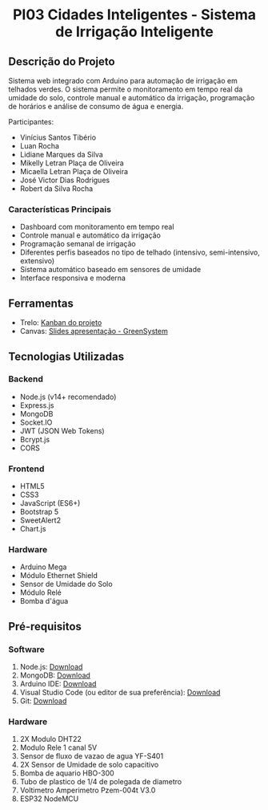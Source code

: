 <h1 align="center">PI03 Cidades Inteligentes - Sistema de Irrigação Inteligente</h1>

## Descrição do Projeto
Sistema web integrado com Arduino para automação de irrigação em telhados verdes. O sistema permite o monitoramento em tempo real da umidade do solo, controle manual e automático da irrigação, programação de horários e análise de consumo de água e energia.

<p>Participantes:</p>
<ul>
  <li>Vinícius Santos Tibério</li>
  <li>Luan Rocha</li>
  <li>Lidiane Marques da Silva</li>
  <li>Mikelly Letran Plaça de Oliveira</li>
  <li>Micaella Letran Plaça de Oliveira</li>
  <li>José Victor Dias Rodrigues</li>
  <li>Robert da Silva Rocha</li>
</ul>

### Características Principais
- Dashboard com monitoramento em tempo real
- Controle manual e automático da irrigação
- Programação semanal de irrigação
- Diferentes perfis baseados no tipo de telhado (intensivo, semi-intensivo, extensivo)
- Sistema automático baseado em sensores de umidade
- Interface responsiva e moderna

## Ferramentas
- Trelo: [Kanban do projeto](https://trello.com/b/Iawcvsdz/sistema-de-irriga%C3%A7%C3%A3o)
- Canvas: [Slides apresentação - GreenSystem](https://www.canva.com/design/DAGWfwGYtGU/E_X0rWK87MzV-wM1KVsrJQ/edit?utm_content=DAGWfwGYtGU&utm_campaign=designshare&utm_medium=link2&utm_source=sharebutton)
## Tecnologias Utilizadas

### Backend
- Node.js (v14+ recomendado)
- Express.js
- MongoDB
- Socket.IO
- JWT (JSON Web Tokens)
- Bcrypt.js
- CORS

### Frontend
- HTML5
- CSS3
- JavaScript (ES6+)
- Bootstrap 5
- SweetAlert2
- Chart.js

### Hardware
- Arduino Mega
- Módulo Ethernet Shield
- Sensor de Umidade do Solo
- Módulo Relé
- Bomba d'água

## Pré-requisitos

### Software
1. Node.js: [Download](https://nodejs.org/)
2. MongoDB: [Download](https://www.mongodb.com/try/download/community)
3. Arduino IDE: [Download](https://www.arduino.cc/en/software)
4. Visual Studio Code (ou editor de sua preferência): [Download](https://code.visualstudio.com/)
5. Git: [Download](https://git-scm.com/)

### Hardware
1. 2X Modulo DHT22 
2. Modulo Rele 1 canal 5V
3. Sensor de fluxo de vazao de agua YF-S401 
4. 2X Sensor de Umidade de solo capacitivo 
5. Bomba de aquario HBO-300
6. Tubo de plastico de 1/4 de polegada de diametro 
7. Voltimetro Amperimetro Pzem-004t V3.0
8. ESP32 NodeMCU 


